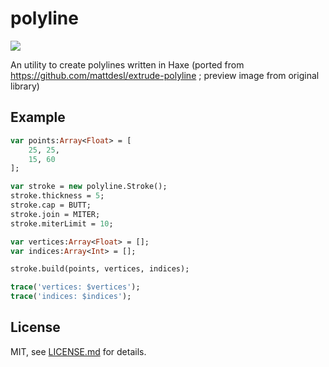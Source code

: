 # polyline

![](https://camo.githubusercontent.com/f78843ec2d10026f91eaf3f51d4a15426141cbb5/687474703a2f2f692e696d6775722e636f6d2f4c474b73546a322e706e67)

An utility to create polylines written in Haxe (ported from https://github.com/mattdesl/extrude-polyline ; preview image from original library)

## Example

```haxe
var points:Array<Float> = [
    25, 25,
    15, 60
];

var stroke = new polyline.Stroke();
stroke.thickness = 5;
stroke.cap = BUTT;
stroke.join = MITER;
stroke.miterLimit = 10;

var vertices:Array<Float> = [];
var indices:Array<Int> = [];

stroke.build(points, vertices, indices);

trace('vertices: $vertices');
trace('indices: $indices');
```

## License

MIT, see [LICENSE.md](/LICENSE.md) for details.